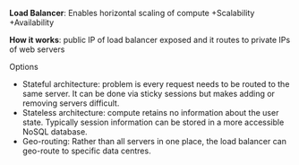 **Load Balancer**: Enables horizontal scaling of compute +Scalability +Availability

**How it works**: public IP of load balancer exposed and it routes to private IPs of web servers

Options
* Stateful architecture: problem is every request needs to be routed to the same server. It can be done via sticky sessions but makes adding or removing servers difficult.
* Stateless architecture: compute retains no information about the user state. Typically session information can be stored in a more accessible NoSQL database.
* Geo-routing: Rather than all servers in one place, the load balancer can geo-route to specific data centres.